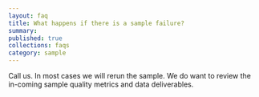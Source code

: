 ```yaml
---
layout: faq
title: What happens if there is a sample failure?
summary:
published: true
collections: faqs
category: sample
---
```


Call us. In most cases we will rerun the sample. We do want to review the
in-coming sample quality metrics and data deliverables.
